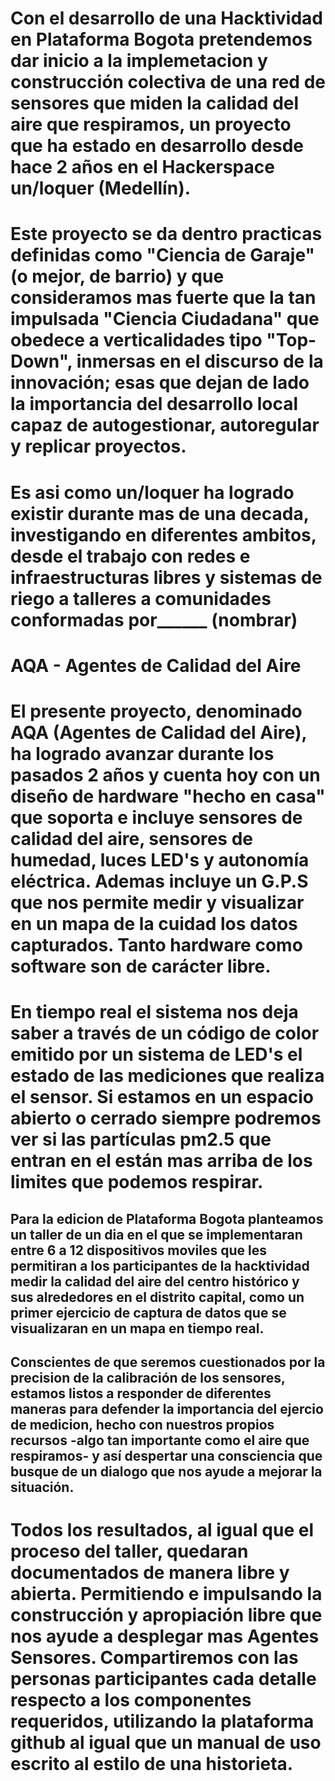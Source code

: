 # Con el desarrollo de una Hacktividad en Plataforma Bogota pretendemos dar inicio a la implemetacion y construcción colectiva de una red de sensores que miden la calidad del aire que respiramos, un proyecto que ha estado en desarrollo desde hace 2 años en el Hackerspace un/loquer \(Medellín\).

# Este proyecto se da dentro practicas definidas como "Ciencia de Garaje" \(o mejor, de barrio\) y que consideramos mas fuerte que la tan impulsada "Ciencia Ciudadana" que obedece a verticalidades tipo "Top-Down", inmersas en el discurso de la innovación; esas que dejan de lado la importancia del desarrollo local capaz de autogestionar, autoregular y replicar proyectos.

# Es asi como un/loquer ha logrado existir durante mas de una decada, investigando en diferentes ambitos, desde el trabajo con redes e infraestructuras libres y sistemas de riego a talleres a comunidades conformadas por\_\_\_\_\_\_ \(nombrar\)

# AQA - Agentes de Calidad del Aire

# El presente proyecto, denominado AQA \(Agentes de Calidad del Aire\), ha logrado avanzar durante los pasados 2 años  y cuenta hoy con un diseño de hardware "hecho en casa" que soporta e incluye sensores de calidad del aire, sensores de humedad, luces LED's y autonomía eléctrica. Ademas incluye un G.P.S que nos permite medir y visualizar en un mapa de la cuidad los datos capturados. Tanto hardware como software son de carácter libre.

# En tiempo real el sistema nos deja saber a través de un código de color emitido por un sistema de LED's el estado de las mediciones que realiza el sensor. Si estamos en un espacio abierto o cerrado siempre podremos ver si las partículas pm2.5 que entran en el están mas arriba de los limites que podemos respirar.

## Para la edicion de Plataforma Bogota planteamos un taller de un dia en el que se implementaran entre 6 a 12 dispositivos moviles que les permitiran a los participantes de la hacktividad medir la calidad del aire del centro histórico y sus alrededores en el distrito capital, como un primer ejercicio de captura de datos que se visualizaran en un mapa en tiempo real.

## Conscientes de que seremos cuestionados por la precision de la calibración de los sensores, estamos listos a responder de diferentes maneras para defender la importancia del ejercio de medicion, hecho con nuestros propios recursos -algo tan importante como el aire que respiramos- y así despertar una consciencia que busque de un dialogo que nos ayude a mejorar la situación.

# Todos los resultados, al igual que el proceso del taller, quedaran documentados de manera libre y abierta. Permitiendo e impulsando la construcción y apropiación libre que nos ayude a desplegar mas Agentes Sensores. Compartiremos con las personas participantes cada detalle respecto a los componentes requeridos, utilizando la plataforma github al igual que un manual de uso escrito al estilo de una historieta.

# 



